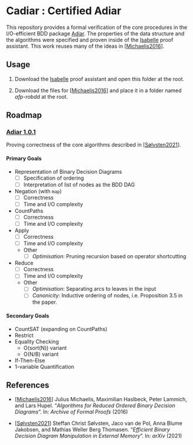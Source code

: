# Cadiar : Certified Adiar

This repository provides a formal verification of the core procedures in the
I/O-efficient BDD package [Adiar](https://github.com/SSoelvsten/adiar). The
properties of the data structure and the algorithms were specified and proven
inside of the [Isabelle](https://isabelle.in.tum.de/) proof assistant. This work
reuses many of the ideas in [[Michaelis2016](#references)].

## Usage

1. Download the [Isabelle](https://isabelle.in.tum.de/) proof assistant and open
   this folder at the root.

2. Download the files for [[Michaelis2016](#references)] and place it in a
   folder named _afp-robdd_ at the root.

## Roadmap

### [Adiar 1.0.1](https://github.com/SSoelvsten/adiar/releases/tag/v1.0.1)

Proving correctness of the core algorithms described in
[[Sølvsten2021](#references)].

#### Primary Goals

- Representation of Binary Decision Diagrams
  - [ ] Specification of ordering
  - [ ] Interpretation of list of nodes as the BDD DAG
- Negation (with `map`)
  - [ ] Correctness
  - [ ] Time and I/O complexity
- CountPaths
  - [ ] Correctness
  - [ ] Time and I/O complexity
- Apply
  - [ ] Correctness
  - [ ] Time and I/O complexity
  - Other
    - [ ] _Optimisation_: Pruning recursion based on operator shortcutting
- Reduce
  - [ ] Correctness
  - [ ] Time and I/O complexity
  - Other
    - [ ] _Optimisation_: Separating arcs to leaves in the input
    - [ ] _Canonicity_: Inductive ordering of nodes, i.e. Proposition 3.5 in the paper.

#### Secondary Goals

- CountSAT (expanding on CountPaths)
- Restrict
- Equality Checking
  - O(sort(N)) variant
  - O(N/B) variant
- If-Then-Else
- 1-variable Quantification

## References

- [[Michaelis2016](https://isa-afp.org/entries/ROBDD.html)]
  Julius Michaelis, Maximilian Haslbeck, Peter Lammich, and Lars Hupel.
  “_Algorithms for Reduced Ordered Binary Decision Diagrams_”. In:
  _Archive of Formal Proofs_ (2016)

- [[Sølvsten2021](https://arxiv.org/abs/2104.12101)]
  Steffan Christ Sølvsten, Jaco van de Pol, Anna Blume Jakobsen, and Mathias
  Weller Berg Thomasen. “_Efficient Binary Decision Diagram Manipulation in
  External Memory_”. In: _arXiv_ (2021)

